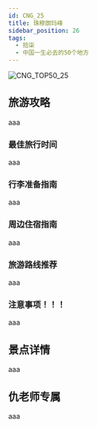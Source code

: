 ```yaml
---
id: CNG_25
title: 珠穆朗玛峰
sidebar_position: 26
tags:
  - 拾柒
  - 中国一生必去的50个地方
---
```

![CNG_TOP50_25](/img/love/CNG_TOP50/25.png)

## 旅游攻略

aaa

### 最佳旅行时间

aaa

### 行李准备指南

aaa

### 周边住宿指南

aaa

### 旅游路线推荐

aaa

### 注意事项！！！

aaa

## 景点详情

aaa

## 仇老师专属

aaa
